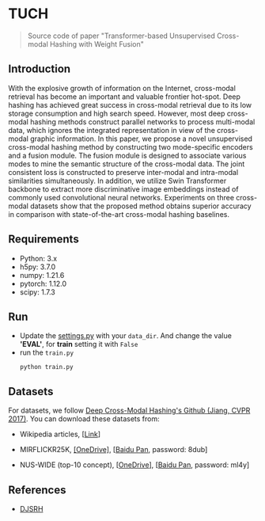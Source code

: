 # TUCH
> Source code of paper "Transformer-based Unsupervised Cross-modal Hashing with Weight Fusion"
## Introduction
With the explosive growth of information on the Internet, cross-modal retrieval has become an important and valuable frontier hot-spot. Deep hashing has achieved great success in cross-modal retrieval due to its low storage consumption and high search speed. However, most deep cross-modal hashing methods construct parallel networks to process multi-modal data, which ignores the integrated representation in view of the cross-modal graphic information. In this paper, we propose a novel unsupervised cross-modal hashing method by constructing two mode-specific encoders and a fusion module. The fusion module is designed to associate various modes to mine the semantic structure of the cross-modal data. The joint consistent loss is constructed to preserve inter-modal and intra-modal similarities simultaneously. In addition, we utilize Swin Transformer backbone to extract more discriminative image embeddings instead of commonly used convolutional neural networks. Experiments on three cross-modal datasets show that the proposed method obtains superior accuracy in comparison with state-of-the-art cross-modal hashing baselines.
## Requirements
- Python: 3.x
- h5py: 3.7.0
- numpy: 1.21.6
- pytorch: 1.12.0
- scipy: 1.7.3
## Run
- Update the [settings.py](https://github.com/sellaner/TUCH/blob/main/source/settings.py) with your `data_dir`. And change the value **'EVAL'**, for **train** setting it with `False`
- run the `train.py`
  ```shell
  python train.py
  ```
 
## Datasets
For datasets, we follow [Deep Cross-Modal Hashing's Github (Jiang, CVPR 2017)](https://github.com/jiangqy/DCMH-CVPR2017/tree/master/DCMH_matlab/DCMH_matlab). You can download these datasets from:

- Wikipedia articles, [[Link](http://www.svcl.ucsd.edu/projects/crossmodal/)]

- MIRFLICKR25K, [[OneDrive]](https://pkueducn-my.sharepoint.com/:f:/g/personal/zszhong_pku_edu_cn/EpLD8yNN2lhIpBgQ7Kl8LKABzM68icvJJahchO7pYNPV1g?e=IYoeqn), [[Baidu Pan](https://pan.baidu.com/s/1o5jSliFjAezBavyBOiJxew), password: 8dub]

- NUS-WIDE (top-10 concept), [[OneDrive](https://pkueducn-my.sharepoint.com/:f:/g/personal/zszhong_pku_edu_cn/EoPpgpDlPR1OqK-ywrrYiN0By6fdnBvY4YoyaBV5i5IvFQ?e=kja8Kj)], [[Baidu Pan](https://pan.baidu.com/s/1GFljcAtWDQFDVhgx6Jv_nQ), password: ml4y]



## References
- [DJSRH](https://github.com/zs-zhong/DJSRH)
